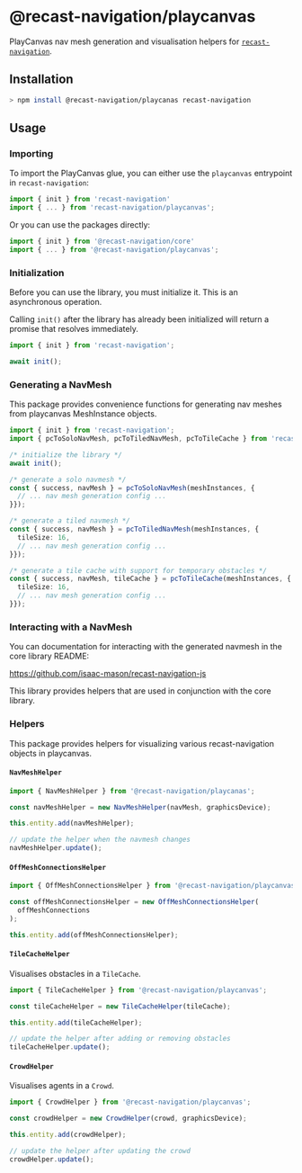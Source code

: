 # @recast-navigation/playcanvas

PlayCanvas nav mesh generation and visualisation helpers for [`recast-navigation`](https://github.com/isaac-mason/recast-navigation-js/tree/main/packages/recast-navigation).

## Installation

```bash
> npm install @recast-navigation/playcanas recast-navigation
```

## Usage

### Importing

To import the PlayCanvas glue, you can either use the `playcanvas` entrypoint in `recast-navigation`:

```ts
import { init } from 'recast-navigation'
import { ... } from 'recast-navigation/playcanvas';
```

Or you can use the packages directly:

```ts
import { init } from '@recast-navigation/core'
import { ... } from '@recast-navigation/playcanvas';
```

### Initialization

Before you can use the library, you must initialize it. This is an asynchronous operation.

Calling `init()` after the library has already been initialized will return a promise that resolves immediately.

```ts
import { init } from 'recast-navigation';

await init();
```

### Generating a NavMesh

This package provides convenience functions for generating nav meshes from playcanvas MeshInstance objects.

```ts
import { init } from 'recast-navigation';
import { pcToSoloNavMesh, pcToTiledNavMesh, pcToTileCache } from 'recast-navigation/playcanvas';

/* initialize the library */
await init();

/* generate a solo navmesh */
const { success, navMesh } = pcToSoloNavMesh(meshInstances, {
  // ... nav mesh generation config ...
}});

/* generate a tiled navmesh */
const { success, navMesh } = pcToTiledNavMesh(meshInstances, {
  tileSize: 16,
  // ... nav mesh generation config ...
}});

/* generate a tile cache with support for temporary obstacles */
const { success, navMesh, tileCache } = pcToTileCache(meshInstances, {
  tileSize: 16,
  // ... nav mesh generation config ...
}});
```

### Interacting with a NavMesh

You can documentation for interacting with the generated navmesh in the core library README:

https://github.com/isaac-mason/recast-navigation-js

This library provides helpers that are used in conjunction with the core library.

### Helpers

This package provides helpers for visualizing various recast-navigation objects in playcanvas.

#### `NavMeshHelper`

```ts
import { NavMeshHelper } from '@recast-navigation/playcanas';

const navMeshHelper = new NavMeshHelper(navMesh, graphicsDevice);

this.entity.add(navMeshHelper);

// update the helper when the navmesh changes
navMeshHelper.update();
```

#### `OffMeshConnectionsHelper`

```ts
import { OffMeshConnectionsHelper } from '@recast-navigation/playcanvas';

const offMeshConnectionsHelper = new OffMeshConnectionsHelper(
  offMeshConnections
);

this.entity.add(offMeshConnectionsHelper);
```

#### `TileCacheHelper`

Visualises obstacles in a `TileCache`.

```ts
import { TileCacheHelper } from '@recast-navigation/playcanvas';

const tileCacheHelper = new TileCacheHelper(tileCache);

this.entity.add(tileCacheHelper);

// update the helper after adding or removing obstacles
tileCacheHelper.update();
```

#### `CrowdHelper`

Visualises agents in a `Crowd`.

```ts
import { CrowdHelper } from '@recast-navigation/playcanvas';

const crowdHelper = new CrowdHelper(crowd, graphicsDevice);

this.entity.add(crowdHelper);

// update the helper after updating the crowd
crowdHelper.update();
```
